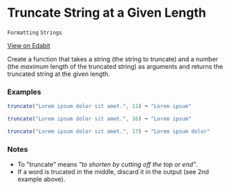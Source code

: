 # Truncate String at a Given Length

`Formatting` `Strings`

[View on Edabit](https://edabit.com/challenge/pYSX8duMGhQCM3mWZ)

Create a function that takes a string (the string to truncate) and a number (the _maximum_ length of the truncated string) as arguments and returns the truncated string at the given length.

### Examples

```js
truncate("Lorem ipsum dolor sit amet.", 11) ➞ "Lorem ipsum"

truncate("Lorem ipsum dolor sit amet.", 16) ➞ "Lorem ipsum"

truncate("Lorem ipsum dolor sit amet.", 17) ➞ "Lorem ipsum dolor"
```

### Notes

- To "truncate" means _"to shorten by cutting off the top or end"_.
- If a word is trucated in the middle, discard it in the output (see 2nd example above).
